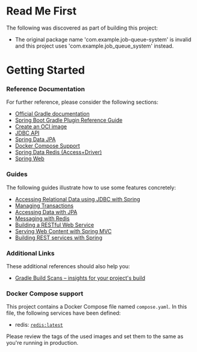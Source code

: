 # Read Me First
The following was discovered as part of building this project:

* The original package name 'com.example.job-queue-system' is invalid and this project uses 'com.example.job_queue_system' instead.

# Getting Started

### Reference Documentation
For further reference, please consider the following sections:

* [Official Gradle documentation](https://docs.gradle.org)
* [Spring Boot Gradle Plugin Reference Guide](https://docs.spring.io/spring-boot/3.4.4/gradle-plugin)
* [Create an OCI image](https://docs.spring.io/spring-boot/3.4.4/gradle-plugin/packaging-oci-image.html)
* [JDBC API](https://docs.spring.io/spring-boot/3.4.4/reference/data/sql.html)
* [Spring Data JPA](https://docs.spring.io/spring-boot/3.4.4/reference/data/sql.html#data.sql.jpa-and-spring-data)
* [Docker Compose Support](https://docs.spring.io/spring-boot/3.4.4/reference/features/dev-services.html#features.dev-services.docker-compose)
* [Spring Data Redis (Access+Driver)](https://docs.spring.io/spring-boot/3.4.4/reference/data/nosql.html#data.nosql.redis)
* [Spring Web](https://docs.spring.io/spring-boot/3.4.4/reference/web/servlet.html)

### Guides
The following guides illustrate how to use some features concretely:

* [Accessing Relational Data using JDBC with Spring](https://spring.io/guides/gs/relational-data-access/)
* [Managing Transactions](https://spring.io/guides/gs/managing-transactions/)
* [Accessing Data with JPA](https://spring.io/guides/gs/accessing-data-jpa/)
* [Messaging with Redis](https://spring.io/guides/gs/messaging-redis/)
* [Building a RESTful Web Service](https://spring.io/guides/gs/rest-service/)
* [Serving Web Content with Spring MVC](https://spring.io/guides/gs/serving-web-content/)
* [Building REST services with Spring](https://spring.io/guides/tutorials/rest/)

### Additional Links
These additional references should also help you:

* [Gradle Build Scans – insights for your project's build](https://scans.gradle.com#gradle)

### Docker Compose support
This project contains a Docker Compose file named `compose.yaml`.
In this file, the following services have been defined:

* redis: [`redis:latest`](https://hub.docker.com/_/redis)

Please review the tags of the used images and set them to the same as you're running in production.

